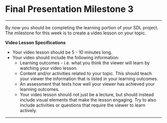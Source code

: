 # Final Presentation Milestone 3

---

By now you should be completing the learning portion of your SDL project. The milestone for this week is to create a video lesson on your topic. 

**Video Lesson Specifications**
- Your video lesson should be 5 - 10 minutes long.
- Your video should include the following information:
  - Learning outcomes - i.e. what you think the viewer will learn by watching your video lesson.
  - Content and/or activities related to your topic. This should teach your viewer the information that is listed in your learning outcomes.
  - An assessment that tests how well your viewer has achieved your learning outcomes.
  - Your video lesson should not just be a lecture, but should instead include visual elements that make the lesson engaging. Try to also include activities or questions that require the viewer to learn actively.

---

